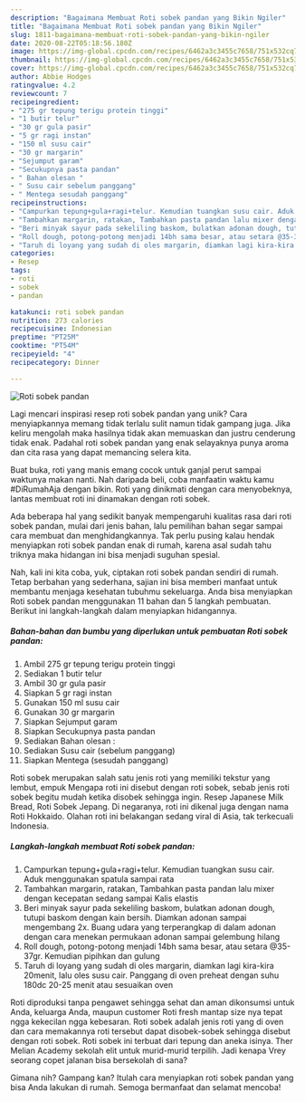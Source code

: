 ```yaml
---
description: "Bagaimana Membuat Roti sobek pandan yang Bikin Ngiler"
title: "Bagaimana Membuat Roti sobek pandan yang Bikin Ngiler"
slug: 1811-bagaimana-membuat-roti-sobek-pandan-yang-bikin-ngiler
date: 2020-08-22T05:18:56.180Z
image: https://img-global.cpcdn.com/recipes/6462a3c3455c7658/751x532cq70/roti-sobek-pandan-foto-resep-utama.jpg
thumbnail: https://img-global.cpcdn.com/recipes/6462a3c3455c7658/751x532cq70/roti-sobek-pandan-foto-resep-utama.jpg
cover: https://img-global.cpcdn.com/recipes/6462a3c3455c7658/751x532cq70/roti-sobek-pandan-foto-resep-utama.jpg
author: Abbie Hodges
ratingvalue: 4.2
reviewcount: 7
recipeingredient:
- "275 gr tepung terigu protein tinggi"
- "1 butir telur"
- "30 gr gula pasir"
- "5 gr ragi instan"
- "150 ml susu cair"
- "30 gr margarin"
- "Sejumput garam"
- "Secukupnya pasta pandan"
- " Bahan olesan "
- " Susu cair sebelum panggang"
- " Mentega sesudah panggang"
recipeinstructions:
- "Campurkan tepung+gula+ragi+telur. Kemudian tuangkan susu cair. Aduk menggunakan spatula sampai rata"
- "Tambahkan margarin, ratakan, Tambahkan pasta pandan lalu mixer dengan kecepatan sedang sampai Kalis elastis"
- "Beri minyak sayur pada sekeliling baskom, bulatkan adonan dough, tutupi baskom dengan kain bersih. Diamkan adonan sampai mengembang 2x. Buang udara yang terperangkap di dalam adonan dengan cara menekan permukaan adonan sampai gelembung hilang"
- "Roll dough, potong-potong menjadi 14bh sama besar, atau setara @35-37gr. Kemudian pipihkan dan gulung"
- "Taruh di loyang yang sudah di oles margarin, diamkan lagi kira-kira 20menit, lalu oles susu cair. Panggang di oven preheat dengan suhu 180dc 20-25 menit atau sesuaikan oven"
categories:
- Resep
tags:
- roti
- sobek
- pandan

katakunci: roti sobek pandan 
nutrition: 273 calories
recipecuisine: Indonesian
preptime: "PT25M"
cooktime: "PT54M"
recipeyield: "4"
recipecategory: Dinner

---
```



![Roti sobek pandan](https://img-global.cpcdn.com/recipes/6462a3c3455c7658/751x532cq70/roti-sobek-pandan-foto-resep-utama.jpg)

Lagi mencari inspirasi resep roti sobek pandan yang unik? Cara menyiapkannya memang tidak terlalu sulit namun tidak gampang juga. Jika keliru mengolah maka hasilnya tidak akan memuaskan dan justru cenderung tidak enak. Padahal roti sobek pandan yang enak selayaknya punya aroma dan cita rasa yang dapat memancing selera kita.

Buat buka, roti yang manis emang cocok untuk ganjal perut sampai waktunya makan nanti. Nah daripada beli, coba manfaatin waktu kamu #DiRumahAja dengan bikin. Roti yang dinikmati dengan cara menyobeknya, lantas membuat roti ini dinamakan dengan roti sobek.

Ada beberapa hal yang sedikit banyak mempengaruhi kualitas rasa dari roti sobek pandan, mulai dari jenis bahan, lalu pemilihan bahan segar sampai cara membuat dan menghidangkannya. Tak perlu pusing kalau hendak menyiapkan roti sobek pandan enak di rumah, karena asal sudah tahu triknya maka hidangan ini bisa menjadi suguhan spesial.


Nah, kali ini kita coba, yuk, ciptakan roti sobek pandan sendiri di rumah. Tetap berbahan yang sederhana, sajian ini bisa memberi manfaat untuk membantu menjaga kesehatan tubuhmu sekeluarga. Anda bisa menyiapkan Roti sobek pandan menggunakan 11 bahan dan 5 langkah pembuatan. Berikut ini langkah-langkah dalam menyiapkan hidangannya.

<!--inarticleads1-->

##### Bahan-bahan dan bumbu yang diperlukan untuk pembuatan Roti sobek pandan:

1. Ambil 275 gr tepung terigu protein tinggi
1. Sediakan 1 butir telur
1. Ambil 30 gr gula pasir
1. Siapkan 5 gr ragi instan
1. Gunakan 150 ml susu cair
1. Gunakan 30 gr margarin
1. Siapkan Sejumput garam
1. Siapkan Secukupnya pasta pandan
1. Sediakan  Bahan olesan :
1. Sediakan  Susu cair (sebelum panggang)
1. Siapkan  Mentega (sesudah panggang)


Roti sobek merupakan salah satu jenis roti yang memiliki tekstur yang lembut, empuk Mengapa roti ini disebut dengan roti sobek, sebab jenis roti sobek begitu mudah ketika disobek sehingga ingin. Resep Japanese Milk Bread, Roti Sobek Jepang. Di negaranya, roti ini dikenal juga dengan nama Roti Hokkaido. Olahan roti ini belakangan sedang viral di Asia, tak terkecuali Indonesia. 

<!--inarticleads2-->

##### Langkah-langkah membuat Roti sobek pandan:

1. Campurkan tepung+gula+ragi+telur. Kemudian tuangkan susu cair. Aduk menggunakan spatula sampai rata
1. Tambahkan margarin, ratakan, Tambahkan pasta pandan lalu mixer dengan kecepatan sedang sampai Kalis elastis
1. Beri minyak sayur pada sekeliling baskom, bulatkan adonan dough, tutupi baskom dengan kain bersih. Diamkan adonan sampai mengembang 2x. Buang udara yang terperangkap di dalam adonan dengan cara menekan permukaan adonan sampai gelembung hilang
1. Roll dough, potong-potong menjadi 14bh sama besar, atau setara @35-37gr. Kemudian pipihkan dan gulung
1. Taruh di loyang yang sudah di oles margarin, diamkan lagi kira-kira 20menit, lalu oles susu cair. Panggang di oven preheat dengan suhu 180dc 20-25 menit atau sesuaikan oven


Roti diproduksi tanpa pengawet sehingga sehat dan aman dikonsumsi untuk Anda, keluarga Anda, maupun customer Roti fresh mantap size nya tepat ngga kekecilan ngga kebesaran. Roti sobek adalah jenis roti yang di oven dan cara memakannya roti tersebut dapat disobek-sobek sehingga disebut dengan roti sobek. Roti sobek ini terbuat dari tepung dan aneka isinya. Ther Melian Academy sekolah elit untuk murid-murid terpilih. Jadi kenapa Vrey seorang copet jalanan bisa bersekolah di sana? 

Gimana nih? Gampang kan? Itulah cara menyiapkan roti sobek pandan yang bisa Anda lakukan di rumah. Semoga bermanfaat dan selamat mencoba!
